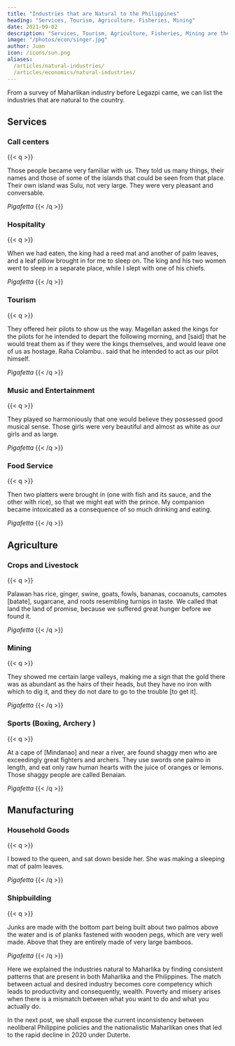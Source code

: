 ```yaml
---
title: "Industries that are Natural to the Philippines"
heading: "Services, Tourism, Agriculture, Fisheries, Mining"
date: 2021-09-02
description: "Services, Tourism, Agriculture, Fisheries, Mining are the natural industries of Maharlika and the Philippines"
image: "/photos/econ/singer.jpg"
author: Juan
icon: /icons/sun.png
aliases:
  /articles/natural-industries/
  /articles/economics/natural-industries/
---
```


<!-- linkb: "articles/how-philippine-industry-failed"
linkbtext: "how-philippine-industry-failed"
linkf: "articles/politicians/duterte"
linkftext: "Duterte"
 -->

From a survey of Maharlikan industry before Legazpi came, we can list the industries that are natural to the country.

## Services 

### Call centers

{{< q >}}
<p>Those people became very familiar with us. They told us many things, their names and those of some of the islands that could be seen from that place. Their own island was Sulu, not very large. They were very pleasant and conversable.</p>
<cite>Pigafetta</cite>
{{< /q >}}


### Hospitality 

{{< q >}}
<p>When we had eaten, the king had a reed mat and another of palm leaves, and a leaf pillow brought in for me to sleep on. The king and his two women went to sleep in a separate place, while I slept with one of his chiefs.</p>
<cite>Pigafetta</cite>
{{< /q >}}


### Tourism

{{< q >}}
<p>They offered heir pilots to show us the way. Magellan asked the kings for the pilots for he intended to depart the following morning, and [said] that he would treat them as if they were the kings themselves, and would leave one of us as hostage. Raha Colambu.. said that he intended to act as our pilot himself.</p>
<cite>Pigafetta</cite>
{{< /q >}}


### Music and Entertainment

{{< q >}}
<p>They played so harmoniously that one would believe they possessed good musical sense. Those girls were very beautiful and almost as white as our girls and as large.</p>
<cite>Pigafetta</cite>
{{< /q >}}


### Food Service 

{{< q >}}
<p>Then two platters were brought in (one with fish and its sauce, and the other with rice), so that we might eat with the prince. My companion became intoxicated as a consequence of so much drinking and eating.</p>
<cite>Pigafetta</cite>
{{< /q >}}

<!-- Philippine industries  https://www.rappler.com/newsbreak/iq/171391-fast-facts-agriculture-livelihood-mindanao -->


## Agriculture 

### Crops and Livestock

{{< q >}}
<p>Palawan has rice, ginger, swine, goats, fowls, bananas, cocoanuts, camotes [batate], sugarcane, and roots resembling turnips in taste. We called that land the land of promise, because we suffered great hunger before we found it.</p>
<cite>Pigafetta</cite>
{{< /q >}}


<!-- Palm oil is more fussy with its requirements, whereas Coconut is more hardy. Palm needs sandy loam soil and doesn’t like too much water, whereas coconuts can grow on more kinds of soil and can tolerate water, which is important since the Philippines (and Sri Lanka) has a lot of typhoons whereas Malaysia and Indonesia do not.

Cocoa requires a lot of work to process and that’s why it’s mostly done in Africa where slave labor seems normal

Coffee demand is very fussy. The flavor of the bean has to be correct otherwise it is not exported and is just for the local market (i.e. kapeng barako). Vietnam has been cultivating coffee for a long time because they were colonized by the French and the French love coffee, and so they have economies of scale to produce good cofffee.

Spices such as garlic are controlled by cartels
 -->
<!-- Food production is the most promising and stable industry in the long run. Mindanao is known as the land of promise because of its fertility and natural resources. Even if global warming devastates the farmlands of Luzon, Mindanao will still be there to provide food.

The Duterte government seems to have pushed for agriculture the most. It did not have any broad iT development program nor electrification infrastructure program. But it has a lot of infrastructure for connecting farms to markets or rural areas to commercial areas -->


### Mining

{{< q >}}
<p>They showed me certain large valleys, making me a sign that the gold there was as abundant as the hairs of their heads, but they have no iron with which to dig it, and they do not dare to go to the trouble [to get it].</p>
<cite>Pigafetta</cite>
{{< /q >}}


### Sports (Boxing, Archery )

{{< q >}}
<p>At a cape of [Mindanao] and near a river, are found shaggy men who are exceedingly great fighters and archers. They use swords one palmo in length, and eat only raw human hearts with the juice of oranges or lemons. Those shaggy people are called Benaian.</p>
<cite>Pigafetta</cite>
{{< /q >}}


## Manufacturing

### Household Goods

{{< q >}}
<p>I bowed to the queen, and sat down beside her. She was making a sleeping mat of palm leaves.</p>
<cite>Pigafetta</cite>
{{< /q >}}


### Shipbuilding


{{< q >}}
<p>Junks are made with the bottom part being built about two palmos above the water and is of planks fastened with wooden pegs, which are very well made. Above that they are entirely made of very large bamboos.</p>
<cite>Pigafetta</cite>
{{< /q >}}


<!-- IT could be a potential industry since Filipinos are good at English like the India which had a big IT industry (Google’s CEO is Indian). However, IT also requires math which is not a Filipino expertise. Math is an expertise of India and China since the Indians invented zero and ‘Arabic’ numbers, while the Chinese invented the abacus. So IT might not be an industry natural to the Philippines.

Manufacturing has failed many times in the past because the country is an archipelago and the country is too free. So the future cannot be in manufacturing.
 -->


Here we explained the industries natural to Maharlika by finding consistent patterns that are present in both Maharlika and the Philippines. The match between actual and desired industry becomes core competency which leads to productivity and consequently, wealth.  Poverty and misery arises when there is a mismatch between what you want to do and what you actually do. 

In the next post, we shall expose the current inconsistency between neoliberal Philippine policies and the  nationalistic Maharlikan ones that led to the rapid decline in 2020 under Duterte. 

